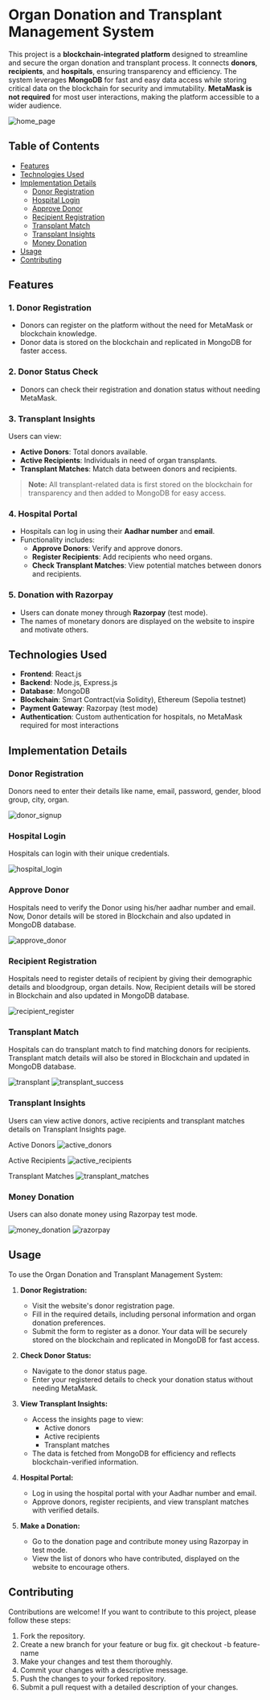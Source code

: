 # Organ Donation and Transplant Management System

This project is a **blockchain-integrated platform** designed to streamline and secure the organ donation and transplant process. It connects **donors**, **recipients**, and **hospitals**, ensuring transparency and efficiency. The system leverages **MongoDB** for fast and easy data access while storing critical data on the blockchain for security and immutability. **MetaMask is not required** for most user interactions, making the platform accessible to a wider audience.

![home_page](https://github.com/user-attachments/assets/04ce7024-3e1a-4558-bfe2-067e9b534d07)

## Table of Contents
- [Features](#features)
- [Technologies Used](#technologies-used)
- [Implementation Details](#implementation-details)
  - [Donor Registration](#donor-registration)
  - [Hospital Login](#hospital-login)
  - [Approve Donor](#approve-donor)
  - [Recipient Registration](#recipient-registration)
  - [Transplant Match](#transplant-match)
  - [Transplant Insights](#transplant-insights)
  - [Money Donation](#money-donation)
- [Usage](#usage)
- [Contributing](#contributing)

## Features
### 1. **Donor Registration**
- Donors can register on the platform without the need for MetaMask or blockchain knowledge.
- Donor data is stored on the blockchain and replicated in MongoDB for faster access.

### 2. **Donor Status Check**
- Donors can check their registration and donation status without needing MetaMask.

### 3. **Transplant Insights**
Users can view:
- **Active Donors**: Total donors available.
- **Active Recipients**: Individuals in need of organ transplants.
- **Transplant Matches**: Match data between donors and recipients.

> **Note:** All transplant-related data is first stored on the blockchain for transparency and then added to MongoDB for easy access.

### 4. **Hospital Portal**
- Hospitals can log in using their **Aadhar number** and **email**.
- Functionality includes:
  - **Approve Donors**: Verify and approve donors.
  - **Register Recipients**: Add recipients who need organs.
  - **Check Transplant Matches**: View potential matches between donors and recipients.

### 5. **Donation with Razorpay**
- Users can donate money through **Razorpay** (test mode).
- The names of monetary donors are displayed on the website to inspire and motivate others.

## Technologies Used

- **Frontend**: React.js
- **Backend**: Node.js, Express.js
- **Database**: MongoDB
- **Blockchain**: Smart Contract(via Solidity), Ethereum (Sepolia testnet)
- **Payment Gateway**: Razorpay (test mode)
- **Authentication**: Custom authentication for hospitals, no MetaMask required for most interactions

## Implementation Details

### Donor Registration

Donors need to enter their details like name, email, password, gender, blood group, city, organ.

![donor_signup](https://github.com/user-attachments/assets/da6a7b9f-b95c-4413-acc8-991a19d3727f)

### Hospital Login

Hospitals can login with their unique credentials.

![hospital_login](https://github.com/user-attachments/assets/f5756772-e621-468b-9a9b-6b3b88c7eba4)

### Approve Donor

Hospitals need to verify the Donor using his/her aadhar number and email.
Now, Donor details will be stored in Blockchain and also updated in MongoDB database.

![approve_donor](https://github.com/user-attachments/assets/233d9713-818f-4b93-aba5-5d2e509ec58c)

### Recipient Registration

Hospitals need to register details of recipient by giving their demographic details and bloodgroup, organ details.
Now, Recipient details will be stored in Blockchain and also updated in MongoDB database.

![recipient_register](https://github.com/user-attachments/assets/108ee5ae-3cc4-4181-bfdd-8204141fe0fe)

### Transplant Match

Hospitals can do transplant match to find matching donors for recipients. 
Transplant match details will also be stored in Blockchain and updated in MongoDB database.

![transplant](https://github.com/user-attachments/assets/2cdddf14-37d6-4f9e-93a2-c88c9faf1526)
![transplant_success](https://github.com/user-attachments/assets/0607489f-585f-44d7-a640-e0261565119c)

### Transplant Insights

Users can view active donors, active recipients and transplant matches details on Transplant Insights page.

Active Donors
![active_donors](https://github.com/user-attachments/assets/2bb47b66-68fd-408e-bc35-ffdae723b88c)

Active Recipients
![active_recipients](https://github.com/user-attachments/assets/2899f44b-7195-4771-ad5d-7efbe7b8df38)

Transplant Matches
![transplant_matches](https://github.com/user-attachments/assets/2640a9cf-ea11-44a8-91c6-c74b918e701d)


### Money Donation

Users can also donate money using Razorpay test mode.

![money_donation](https://github.com/user-attachments/assets/daf3124e-2bc1-4eac-bf7b-a3cac5e2b32e)
![razorpay](https://github.com/user-attachments/assets/83550f9f-1e4e-4fc5-9e66-4de7ab5102fb)

## Usage

To use the Organ Donation and Transplant Management System:

1. **Donor Registration:**
   - Visit the website's donor registration page.
   - Fill in the required details, including personal information and organ donation preferences.
   - Submit the form to register as a donor. Your data will be securely stored on the blockchain and replicated in MongoDB for fast access.

2. **Check Donor Status:**
   - Navigate to the donor status page.
   - Enter your registered details to check your donation status without needing MetaMask.

3. **View Transplant Insights:**
   - Access the insights page to view:
     - Active donors
     - Active recipients
     - Transplant matches
   - The data is fetched from MongoDB for efficiency and reflects blockchain-verified information.

4. **Hospital Portal:**
   - Log in using the hospital portal with your Aadhar number and email.
   - Approve donors, register recipients, and view transplant matches with verified details.

5. **Make a Donation:**
   - Go to the donation page and contribute money using Razorpay in test mode.
   - View the list of donors who have contributed, displayed on the website to encourage others.

## Contributing

Contributions are welcome! If you want to contribute to this project, please follow these steps:

1. Fork the repository.
2. Create a new branch for your feature or bug fix.
   git checkout -b feature-name
3. Make your changes and test them thoroughly.
4. Commit your changes with a descriptive message.
5. Push the changes to your forked repository.
6. Submit a pull request with a detailed description of your changes.

